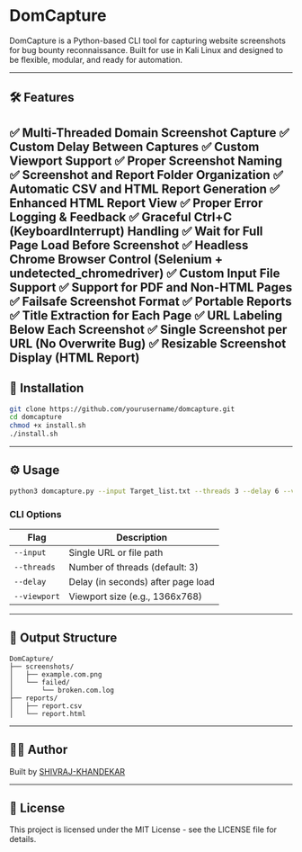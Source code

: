 # DomCapture

DomCapture is a Python-based CLI tool for capturing website screenshots for bug bounty reconnaissance. Built for use in Kali Linux and designed to be flexible, modular, and ready for automation.

---

## 🛠 Features

✅ Multi-Threaded Domain Screenshot Capture
✅ Custom Delay Between Captures
✅ Custom Viewport Support
✅ Proper Screenshot Naming
✅ Screenshot and Report Folder Organization
✅ Automatic CSV and HTML Report Generation
✅ Enhanced HTML Report View
✅ Proper Error Logging & Feedback
✅ Graceful Ctrl+C (KeyboardInterrupt) Handling
✅ Wait for Full Page Load Before Screenshot
✅ Headless Chrome Browser Control (Selenium + undetected_chromedriver)
✅ Custom Input File Support
✅ Support for PDF and Non-HTML Pages
✅ Failsafe Screenshot Format
✅ Portable Reports
✅ Title Extraction for Each Page
✅ URL Labeling Below Each Screenshot
✅ Single Screenshot per URL (No Overwrite Bug)
✅ Resizable Screenshot Display (HTML Report)
---

## 🚀 Installation

```bash
git clone https://github.com/yourusername/domcapture.git
cd domcapture
chmod +x install.sh
./install.sh
```

---

## ⚙️ Usage

```bash
python3 domcapture.py --input Target_list.txt --threads 3 --delay 6 --viewport 1366x768
```

### CLI Options

| Flag | Description |
|------|-------------|
| `--input` | Single URL or file path |
| `--threads` | Number of threads (default: 3) |
| `--delay` | Delay (in seconds) after page load |
| `--viewport` | Viewport size (e.g., 1366x768) |

---

## 📂 Output Structure

```
DomCapture/
├── screenshots/
│   ├── example.com.png
│   └── failed/
│       └── broken.com.log
├── reports/
│   ├── report.csv
│   └── report.html
```

---

## 👨‍💻 Author

Built by [SHIVRAJ-KHANDEKAR]( https://github.com/Shivraj-33)

---

## 🧪 License

This project is licensed under the MIT License - see the LICENSE file for details.
